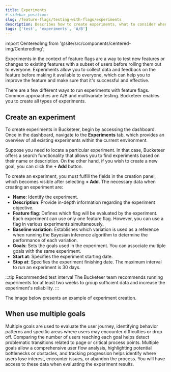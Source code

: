 ```yaml
---
title: Experiments
# sidebar_position: 
slug: /feature-flags/testing-with-flags/experiments
description: Describes how to create experiments, what to consider when creating them, and how to use them.
tags: ['test', 'experiments', 'A/B']
---
```


import CenteredImg from '@site/src/components/centered-img/CenteredImg';

Experiments in the context of feature flags are a way to test new features or changes to existing features with a subset of users before rolling them out to everyone. Experiments allow you to collect data and feedback on the feature before making it available to everyone, which can help you to improve the feature and make sure that it's successful and effective.

There are a few different ways to run experiments with feature flags. Common approaches are A/B and multivariate testing. Bucketeer enables you to create all types of experiments.

## Create an experiment

To create experiments in Bucketeer, begin by accessing the dashboard. Once in the dashboard, navigate to the **Experiments** tab, which provides an overview of all existing experiments within the current environment.

Suppose you need to locate a particular experiment. In that case, Bucketeer offers a search functionality that allows you to find experiments based on their name or description. On the other hand, if you wish to create a new goal, you can click the **+ Add** button.

To create an experiment, you must fulfill the fields in the creation panel, which becomes visible after selecting **+ Add**. The necessary data when creating an experiment are:

- **Name**: Identify the experiment.
- **Description**: Provide in-depth information regarding the experiment objective.
- **Feature flag**: Defines which flag will be evaluated by the experiment. Each experiment can use only one feature flag. However, you can use a flag in various experiments simultaneously.
- **Baseline variation**: Establishes which variation is used as a reference when running the Bayesian inference algorithm to determine the performance of each variation.
- **Goals**: Sets the goals used in the experiment. You can associate multiple goals with the same experiment.
- **Start at**: Specifies the experiment starting date.
- **Stop at**: Specifies the experiment finishing date. The maximum interval to run an experiment is 30 days.

:::tip Recommended test interval
The Bucketeer team recommends running experiments for at least two weeks to group sufficient data and increase the experiment's reliability.
:::

The image below presents an example of experiment creation.

<CenteredImg
  imgURL="img/feature-flags/experiments/create-experiment.png"
  alt="create experiment example"
  wSize="400px"
  borderWidth="1px"
/>

## When use multiple goals

Multiple goals are used to evaluate the user journey, identifying behavior patterns and specific areas where users may encounter difficulties or drop off. Comparing the number of users reaching each goal helps detect problematic transitions related to page or critical process points. Multiple goals allow a comprehensive user flow analysis, highlighting potential bottlenecks or obstacles, and tracking progression helps identify where users lose interest, encounter issues, or abandon the process. You will have access to these data when evaluating the experiment results.
